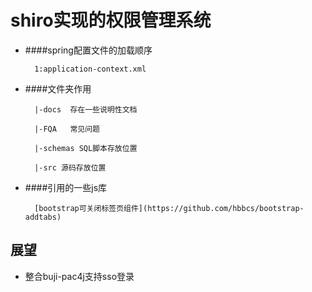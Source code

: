 # shiro实现的权限管理系统

* ####spring配置文件的加载顺序
        
        1:application-context.xml
    
* ####文件夹作用
    
        |-docs  存在一些说明性文档
    
        |-FQA   常见问题
    
        |-schemas SQL脚本存放位置
    
        |-src 源码存放位置

* ####引用的一些js库
  
        [bootstrap可关闭标签页组件](https://github.com/hbbcs/bootstrap-addtabs)
## 展望

* 整合buji-pac4j支持sso登录